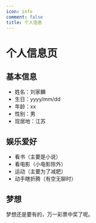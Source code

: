 ```yaml
---
icon: info
comment: false
title: 个人信息
---
```


# 个人信息页

## 基本信息

- 姓名：刘家麟
- 生日：yyyy/mm/dd
- 年龄：xx
- 性别：男
- 现居地：江苏

## 娱乐爱好

- 看书（主要是小说）
- 看电影（小电影除外）
- 运动（主要为了减肥）
- 动手瞎折腾（有空无聊时）

## 梦想

梦想还是要有的，万一彩票中奖了呢。
